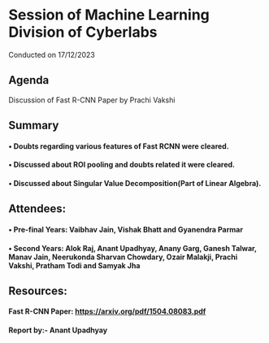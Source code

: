 # Session of Machine Learning Division of Cyberlabs
Conducted on 17/12/2023

## Agenda
Discussion of Fast R-CNN Paper by Prachi Vakshi

## Summary
#### •	Doubts regarding various features of Fast RCNN were cleared.
#### •	Discussed about ROI pooling and doubts related it were cleared.
#### •	Discussed about Singular Value Decomposition(Part of Linear Algebra).

## Attendees:
#### •	Pre-final Years: Vaibhav Jain, Vishak Bhatt and Gyanendra Parmar
#### •	Second Years: Alok Raj, Anant Upadhyay, Anany Garg, Ganesh Talwar, Manav Jain, Neerukonda Sharvan Chowdary, Ozair Malakji, Prachi Vakshi, Pratham Todi and Samyak Jha 

## Resources:
#### Fast R-CNN Paper: https://arxiv.org/pdf/1504.08083.pdf
#### Report by:- Anant Upadhyay
